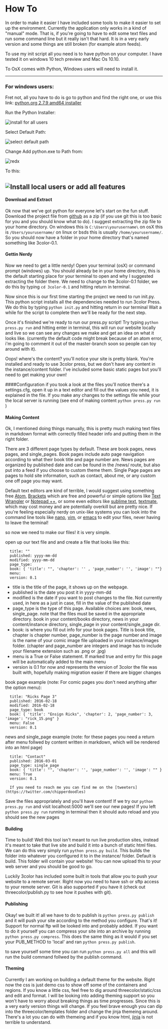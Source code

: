 # How To

In order to make it easier I have included some tools to make it easier to set up the environment.
Currently the application only works in a kind of "manual" mode. That is, if you're going to have to edit some text files and run some command line but it really isn't that hard. It is in a very early version and some things are still broken (for example atom feeds).

To use my init script all you need is to have python on your computer. I have tested it on windows 10 tech preview and Mac Os 10.10.

To OsX comes with Python, Windows users will need to install it.

---
### For windows users:

Fret not, all you have to do is go to python and find the right one, or use this link:
[python.org 2.7.9 amd64 installer](https://www.python.org/ftp/python/2.7.9/python-2.7.9.amd64.msi)

Run the Python Installer:

![install for all users](/images/windowspy1.png)

Select Default Path:

![select default path](/images/windowspy2.png)

Change Add python.exe to Path from:

![redx](/images/windowspy3.png)

To this:

![Install local users or add all features](/images/windowspy4.png)
---

#### Download and Extract

Ok now that we've got python for everyone let's start on the fun stuff. Download the project file from [github](https://github.com/chipperdoodles/3color) as a zip (if you use git this is too basic for you and you should know what to do). I suggest extracting the zip file to your home directory. On windows this is `C:\Users\yourusername\` on osX this is `/Users/yourusername/` on linux or bsds this is usually `/home/yourusername/`. So you should now have a folder in your home directory that's named something like 3color-0.1.

#### Gettin Nerdy  
Now we need to get a little nerdy!
Open your terminal (osX) or command prompt (windows) up. You should already be in your home directory, this is the default starting place for your terminal to open and why I suggested extracting the folder there. We need to change to the 3color-0.1 folder, we do this by typing `cd 3color-0.1` and hitting return in terminal.

Now since this is our first time starting the project we need to run init.py. This python script installs all the dependencies needed to run 3color Press. We do this by typing `python init.py` and hitting return in our terminal Wait a while for the script to complete then we'll be ready for the next step.

Once it's finished we're ready to run our press.py script! Try typing `python press.py run` and hitting enter in terminal, this will run our website locally and live so we can see any changes we make and get an idea on what it looks like. (currently the default code might break because of an atom error, i'm going to comment it out of the master-branch soon so people can toy around with it).

Oops! where's the content? you'll notice your site is pretty blank. You're installed and ready to use 3color press, but we don't have any content in the instance/content folder. I've included some basic static pages but you'll need to get making your own!

####Configuration
if you took a look at the files you'll notice there's a settings.cfg, open it up in a text editor and fill out the values you need, it is explained in the file. If you make any changes to the settings file while your the local server is running (see end of making content `python press.py run` )

#### Making Content
Ok, I mentioned doing things manually, this is pretty much making text files in markdown format with correctly filled header info and putting them in the right folder.

There are 3 different page types by default. These are book pages, news pages, and single_pages. Book pages include auto page navigation according to what their book title and page number are. News pages are organized by published date and can be found in the /news/ route, but also put into a feed if you choose to custom theme them. Single Page pages are pages to hold site information, such as contact, about me, or any custom one off page you may want.

Default text editors are kind of terrible, I would suggest using something free [Atom](https://atom.io/), [Brackets](http://brackets.io/) which are free and powerful or simple options like [Text Wrangler](http://www.barebones.com/products/textwrangler/download.html) or [Notepad ++](http://notepad-plus-plus.org/), or some even editors like [sublime text](http://macromates.com/), [textmate](http://macromates.com/), which may cost money and are potentially overkill but are pretty nice. If you're feeling especially nerdy on unix-like systems you can look into the command line tools like [nano](http://www.nano-editor.org/), [vim](http://www.vim.org/), or [emacs](https://www.gnu.org/software/emacs/) to edit your files, never having to leave the terminal!

so now we need to make our files! it is very simple.

open up our text file and and create a file that looks like this:


      title: ""
      published: yyyy-mm-dd
      modified: yyyy-mm-dd
      page_type:
      book: { 'title': "", 'chapter': '' , 'page_number': '', 'image': ""}
      menu:
      version: 0.1


* title is the title of the page, it shows up on the webpage.
* published is the date you post it in yyyy-mm-dd
* modified is the date if you want to post changes to the file. Not currently used, in here as a just in case, fill in the value of the published date
* page_type is the type of this page. Available choices are: book, news, single_page. note that the files must be saved in the appropriate directory. book in your content/books directory, news in your content/instance directory, single_page in your content/single_page dir.
* book: is where you fill out info for your book pages. Title is book title, chapter is chapter number, page_number is the page number and image is the name of your comic image file uploaded in your instance/images folder. (chapter and page_number are integers and image has to include your filename extension such as .png or .jpg)
* menu is a True or False statement. If marked true and entry for this page will be automatically added to the main menu
* version is 0.1 for now and represents the version of 3color the file was built with, hopefully making migration easier if there are bigger changes

book page example (note: For comic pages you don't need anything after the option menu):


      title: "Ricks Page 3"
      published: 2016-02-18
      modified: 2016-02-18
      page_type: book
      book: { 'title': "Ensign Ricks", 'chapter': 2, 'page_number': 3, 'image': "rick_15.png" }
      menu: False
      version: 0.1


news and single_page example (note: for these pages you need a return after menu follwed by content written in markdown, which will be rendered into an html page)


      title: "Contact"
      published: 2016-03-01
      page_type: single_page
      book: { 'title': "", 'chapter': '', 'page_number': '', 'image': "" }
      menu: True
      version: 0.1

      If you need to reach me you can find me on the [tweeters](https://twitter.com/chipperdoodles)

Save the files appropriately and you'll have content! If we try our `python press.py run` and visit localhost:5000 we'll see our new pages!
If you left `python press.py run` running in terminal then it should auto reload and you should see the new pages


#### Building

Time to build! Well this tool isn't meant to run live production sites, instead it's meant to take that live site and build it into a bunch of static html files. We can do this very simply run `python press.py build`. This builds the folder into whatever you configured it to in the instance/ folder. Default is build. This folder will contain your website! You can now upload this to your web server and you should be good to go.

Luckily 3color has included some built in tools that allow you to push your website to a remote server. Right now you need to have ssh or sftp access to your remote server. Git is also supported if you have it (check out threecolor/publish.py to see how it pushes with git).

#### Publishing

Okay! we built it! all we have to do to publish is `python press.py publish` and it will push your site according to the method you configure. That's it! Support for normal ftp will be looked into and probably added. If you want to do it yourself you can compress your site into an archive by running `python press.py compress`. This does the same thing as it would if you set your PUB_METHOD to 'local' and ran `python press.py publish`.

to save yourself some time you can run `python press.py all` and this will run the build command follwed by the publish command.

#### Theming

Currently I am working on building a default theme for the website. Right now the css is just demo css to show off some of the containers and regions. If you know a little css, feel free to dig around threecolor/static/css and edit and format. I will be looking into adding theming support so you won't have to worry about breaking things as time progresses. Since this is a very early version things will change. If you feel brave enough you can dip into the threecolor/templates folder and change the jinja themeing around. There's a lot you can do with themeing and if you know html, [jinja](http://jinja.pocoo.org/) is not terrible to understand.
